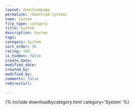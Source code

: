 ```yaml
---
layout: downloadpage
permalink: /download-system/
name: System
file_type: category
title: System
description: System
tags:  
category: System
sort_order: 30
rating: 100
is_hidden: false
create_date:
modified_date:
created_by:
modified_by:
comments: false
redirecturl:

---
```

 {% include downloadbycategory.html category='System' %}
